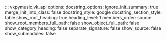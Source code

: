 ::: vkpymusic.vk_api
    options:
        docstring_options:
            ignore_init_summary: true
        merge_init_into_class: false
        docstring_style: google
        docstring_section_style: table
        show_root_heading: true
        heading_level: 1
        members_order: source
        show_root_members_full_path: false
        show_object_full_path: false
        show_category_heading: false
        separate_signature: false
        show_source: false
        show_submodules: false
